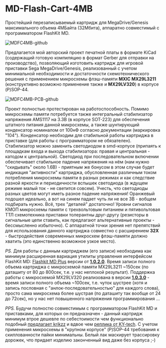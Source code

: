 # MD-Flash-Cart-4MB
Простейший перезаписываемый картридж для MegaDrive/Genesis максимального объема 4МБайта (32Мбита), аппаратно совместимый с программатором FlashKit MD.

![MDFC4MB-github](https://user-images.githubusercontent.com/24475390/149984222-c1a1d27c-d783-4d6d-8eb3-69ddee26fa4a.jpg)

Предлагается мой авторский проект печатной платы в формате KiCad (содержащий готовую компиляцию в формат Gerber для отправки на производство), позволяющий изготовить картридж для игровой приставки Sega MegaDrive/Genesis, реализованный с учетом минимальной необходимости и достаточности схемотехнического решения с применением микросхемы флэш-памяти **MXIC MX29L3211** (конструктивно возможно применение также и **MX29LV320**) в корпусе (P)SOP-44.

![MDFC4MB-PCB-github](https://user-images.githubusercontent.com/24475390/150021381-3bffb65b-c416-45cf-a307-c182a318816e.jpg)

Проект полностью протестирован на работоспособность. Помимо микросхемы памяти потребуется также интегральный стабилизатор напряжения AMS1117 на 3.3В (в корпусе SOT-223) для обеспечения штатного питания данной микросхемы, а также шунтирующий конденсатор номиналом от 100нФ согласно документации (маркировка "104"). Конденсатор необходим для стабильной работы картриджа в приставке (для работы с программатором не обязателен). Стабилизатор можно заменить светодиодом в smd-корпусе (припаять к площадкам входа и выхода стабилизатора: правая и центральная - катодом к центральной). Светодиод при последовательном включении обеспечивает стабильное падение напряжения на нём (нам нужно "скидывать" около 1.6В) - приятным же бонусом в этом случае будет индикация "активности" картриджа, обусловленная различным током потребления микросхемы памяти в разных режимах и как следствие разной яркости и периодичности вспышек светодиода (в ждущем режиме малый ток - не светится совсем). Учесть, что светодиоды разных цветов могут иметь разное падение напряжения! Оранжевый подошел идеально, а вот на синем падает чуть ли не все 3В - вобщем подбирать нужно. Всё, трех "деталей" достаточно! Уровни сигналов КМОП микросхемы памяти с трехвольтовым питанием и пятивольтовая ТТЛ схемотехника приставки толерантны друг-другу (резисторы в сигнальные цепи ставить, как предлагают альтернативные проекты - бессмысленно избыточно).
С аппаратной точки зрения нет препятствий для использования данного картриджа совместно с расширением **32X** - быстродействия современных микросхем флэш-памяти должно хватить (это единственно возможное узкое место).

*PS.* Для работы с данным картриджем (его записи) необходима как минимум расширенная вариация утилиты управления интерфейсом FlashKit MD: [Flashkit MD Plus](https://github.com/MiGeRA/FlashKit-MD-Plus) версии от **[1.0.2.0](https://github.com/MiGeRA/FlashKit-MD-Plus/releases/tag/1.0.2.0)**. Время записи полного объема картриджа с микросхемой памяти MX29L3211 ~150сек (по даташиту от 80 до 800сек, т.е. у нас неплохой результат). Поддержка работы с микросхемой MX29LV320 реализована в версии **[1.0.3.0](https://github.com/MiGeRA/FlashKit-MD-Plus/releases/tag/1.0.3.0)** - время записи полного объема ~100сек, т.е. чуток шустрее (хотя и запись пословная с "анлок-последовательностью" для каждого слова), просто сама микросхема более шустрая (по даташиту так вообще от 24 до 72сек), но у нас нет повышенного напряжения программирования ...

*PPS.* Будучи полностю совместимым с программатором FlashKit MD и приставками, для которых он предназначен - данный картридж минимум втрое дешевле по себестоимости чем функционально подобный [предлагает krikzz](https://krikzz.com/our-products/cartridges/flashkitmd.html) и вдвое чем [реплика от KY-tech](https://www.aliexpress.com/item/1005001465109297.html). С учетом применения микросхемы в "крупном корпусе" (P)SOP-44 требования к скиллованности пайки минимальны. Белый лак маскирует трассировку дорожек, что придает изделию законченный вид даже без корпуса ;-)
